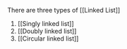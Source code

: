 There are three types of [[Linked List]]

1. [[Singly linked list]]
2. [[Doubly linked list]]
3. [[Circular linked list]]